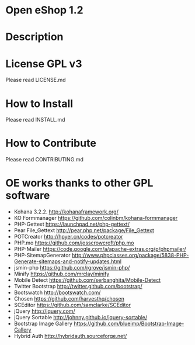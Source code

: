 #  Open eShop 1.2


# Description


# License GPL v3
Please read LICENSE.md

# How to Install
Please read INSTALL.md

# How to Contribute
Please read CONTRIBUTING.md


# OE works thanks to other GPL software

* Kohana 3.2.2. http://kohanaframework.org/
* KO Formmanager https://github.com/colinbm/kohana-formmanager
* PHP-Gettext https://launchpad.net/php-gettext/
* Pear File_Gettext http://pear.php.net/package/File_Gettext
* POTCreator http://hpyer.cn/codes/potcreator
* PHP.mo https://github.com/josscrowcroft/php.mo
* PHP-Mailer https://code.google.com/a/apache-extras.org/p/phpmailer/
* PHP-SitemapGenerator http://www.phpclasses.org/package/5838-PHP-Generate-sitemaps-and-notify-updates.html
* jsmin-php https://github.com/rgrove/jsmin-php/
* Minify https://github.com/mrclay/minify
* Mobile Detect https://github.com/serbanghita/Mobile-Detect
* Twitter Bootstrap http://twitter.github.com/bootstrap/
* Bootswatch http://bootswatch.com/
* Chosen https://github.com/harvesthq/chosen
* SCEditor https://github.com/samclarke/SCEditor
* jQuery http://jquery.com/
* jQuery Sortable http://johnny.github.io/jquery-sortable/
* Bootstrap Image Gallery https://github.com/blueimp/Bootstrap-Image-Gallery
* Hybrid Auth http://hybridauth.sourceforge.net/